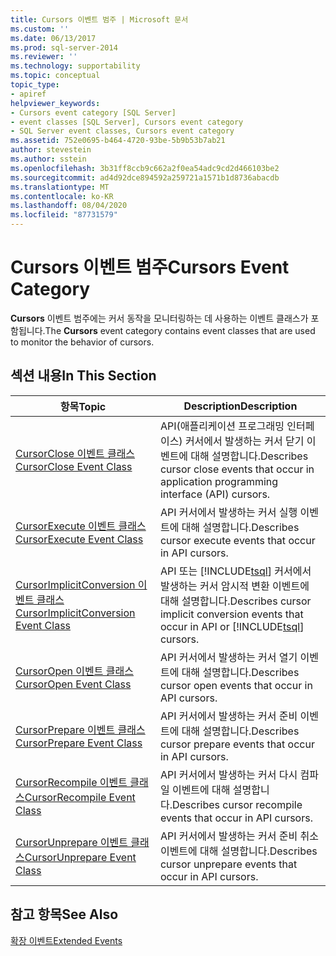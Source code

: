 ```yaml
---
title: Cursors 이벤트 범주 | Microsoft 문서
ms.custom: ''
ms.date: 06/13/2017
ms.prod: sql-server-2014
ms.reviewer: ''
ms.technology: supportability
ms.topic: conceptual
topic_type:
- apiref
helpviewer_keywords:
- Cursors event category [SQL Server]
- event classes [SQL Server], Cursors event category
- SQL Server event classes, Cursors event category
ms.assetid: 752e0695-b464-4720-93be-5b9b53b7ab21
author: stevestein
ms.author: sstein
ms.openlocfilehash: 3b31ff8ccb9c662a2f0ea54adc9cd2d466103be2
ms.sourcegitcommit: ad4d92dce894592a259721a1571b1d8736abacdb
ms.translationtype: MT
ms.contentlocale: ko-KR
ms.lasthandoff: 08/04/2020
ms.locfileid: "87731579"
---
```

# <a name="cursors-event-category"></a><span data-ttu-id="ba3f3-102">Cursors 이벤트 범주</span><span class="sxs-lookup"><span data-stu-id="ba3f3-102">Cursors Event Category</span></span>
  <span data-ttu-id="ba3f3-103">**Cursors** 이벤트 범주에는 커서 동작을 모니터링하는 데 사용하는 이벤트 클래스가 포함됩니다.</span><span class="sxs-lookup"><span data-stu-id="ba3f3-103">The **Cursors** event category contains event classes that are used to monitor the behavior of cursors.</span></span>  
  
## <a name="in-this-section"></a><span data-ttu-id="ba3f3-104">섹션 내용</span><span class="sxs-lookup"><span data-stu-id="ba3f3-104">In This Section</span></span>  
  
|<span data-ttu-id="ba3f3-105">항목</span><span class="sxs-lookup"><span data-stu-id="ba3f3-105">Topic</span></span>|<span data-ttu-id="ba3f3-106">Description</span><span class="sxs-lookup"><span data-stu-id="ba3f3-106">Description</span></span>|  
|-----------|-----------------|  
|[<span data-ttu-id="ba3f3-107">CursorClose 이벤트 클래스</span><span class="sxs-lookup"><span data-stu-id="ba3f3-107">CursorClose Event Class</span></span>](cursorclose-event-class.md)|<span data-ttu-id="ba3f3-108">API(애플리케이션 프로그래밍 인터페이스) 커서에서 발생하는 커서 닫기 이벤트에 대해 설명합니다.</span><span class="sxs-lookup"><span data-stu-id="ba3f3-108">Describes cursor close events that occur in application programming interface (API) cursors.</span></span>|  
|[<span data-ttu-id="ba3f3-109">CursorExecute 이벤트 클래스</span><span class="sxs-lookup"><span data-stu-id="ba3f3-109">CursorExecute Event Class</span></span>](cursorexecute-event-class.md)|<span data-ttu-id="ba3f3-110">API 커서에서 발생하는 커서 실행 이벤트에 대해 설명합니다.</span><span class="sxs-lookup"><span data-stu-id="ba3f3-110">Describes cursor execute events that occur in API cursors.</span></span>|  
|[<span data-ttu-id="ba3f3-111">CursorImplicitConversion 이벤트 클래스</span><span class="sxs-lookup"><span data-stu-id="ba3f3-111">CursorImplicitConversion Event Class</span></span>](cursorimplicitconversion-event-class.md)|<span data-ttu-id="ba3f3-112">API 또는 [!INCLUDE[tsql](../../includes/tsql-md.md)] 커서에서 발생하는 커서 암시적 변환 이벤트에 대해 설명합니다.</span><span class="sxs-lookup"><span data-stu-id="ba3f3-112">Describes cursor implicit conversion events that occur in API or [!INCLUDE[tsql](../../includes/tsql-md.md)] cursors.</span></span>|  
|[<span data-ttu-id="ba3f3-113">CursorOpen 이벤트 클래스</span><span class="sxs-lookup"><span data-stu-id="ba3f3-113">CursorOpen Event Class</span></span>](cursoropen-event-class.md)|<span data-ttu-id="ba3f3-114">API 커서에서 발생하는 커서 열기 이벤트에 대해 설명합니다.</span><span class="sxs-lookup"><span data-stu-id="ba3f3-114">Describes cursor open events that occur in API cursors.</span></span>|  
|[<span data-ttu-id="ba3f3-115">CursorPrepare 이벤트 클래스</span><span class="sxs-lookup"><span data-stu-id="ba3f3-115">CursorPrepare Event Class</span></span>](cursorprepare-event-class.md)|<span data-ttu-id="ba3f3-116">API 커서에서 발생하는 커서 준비 이벤트에 대해 설명합니다.</span><span class="sxs-lookup"><span data-stu-id="ba3f3-116">Describes cursor prepare events that occur in API cursors.</span></span>|  
|[<span data-ttu-id="ba3f3-117">CursorRecompile 이벤트 클래스</span><span class="sxs-lookup"><span data-stu-id="ba3f3-117">CursorRecompile Event Class</span></span>](cursorrecompile-event-class.md)|<span data-ttu-id="ba3f3-118">API 커서에서 발생하는 커서 다시 컴파일 이벤트에 대해 설명합니다.</span><span class="sxs-lookup"><span data-stu-id="ba3f3-118">Describes cursor recompile events that occur in API cursors.</span></span>|  
|[<span data-ttu-id="ba3f3-119">CursorUnprepare 이벤트 클래스</span><span class="sxs-lookup"><span data-stu-id="ba3f3-119">CursorUnprepare Event Class</span></span>](cursorunprepare-event-class.md)|<span data-ttu-id="ba3f3-120">API 커서에서 발생하는 커서 준비 취소 이벤트에 대해 설명합니다.</span><span class="sxs-lookup"><span data-stu-id="ba3f3-120">Describes cursor unprepare events that occur in API cursors.</span></span>|  
  
## <a name="see-also"></a><span data-ttu-id="ba3f3-121">참고 항목</span><span class="sxs-lookup"><span data-stu-id="ba3f3-121">See Also</span></span>  
 [<span data-ttu-id="ba3f3-122">확장 이벤트</span><span class="sxs-lookup"><span data-stu-id="ba3f3-122">Extended Events</span></span>](../extended-events/extended-events.md)  
  
  
